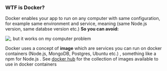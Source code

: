### WTF is Docker? 

Docker enables your app to run on any computer with same configuration, for example same environment and service, meaning (same Node.js version, same databse version etc.) **So you can avoid:**

 ![, but it works on my computer problem](https://encrypted-tbn0.gstatic.com/images?q=tbn:ANd9GcRAKilXOwKaMrv205lA2YL8ALeY2xgQunfVCKZl-AeL2vg73Wu0kJuFBNWHIV9QdGcTqAQ&usqp=CAU)


Docker uses a concept of **image** which are services you can run on docker containers (Node.js, MongoDB, Postgres, Ubuntu etc.) , something like a npm for Node.js . See [docker hub](https://hub.docker.com/) for the collection of images available to use in docker containers  
